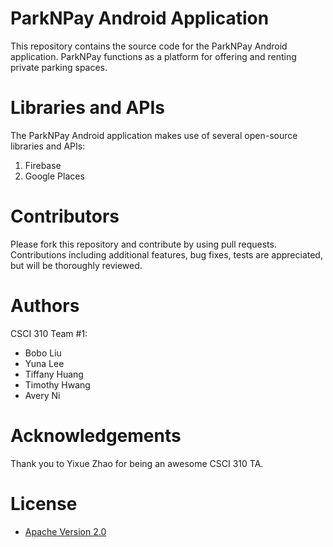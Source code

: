 # ParkNPay Android Application

This repository contains the source code for the ParkNPay Android application. ParkNPay functions as a platform for offering and renting private parking spaces.

# Libraries and APIs

The ParkNPay Android application makes use of several open-source libraries and APIs:
1. Firebase
2. Google Places


# Contributors

Please fork this repository and contribute by using pull requests. Contributions including additional features, bug fixes, tests are appreciated, but will be thoroughly reviewed.

# Authors

CSCI 310 Team #1:
* Bobo Liu
* Yuna Lee
* Tiffany Huang
* Timothy Hwang
* Avery Ni

# Acknowledgements

Thank you to Yixue Zhao for being an awesome CSCI 310 TA.

# License

* [Apache Version 2.0](http://www.apache.org/licenses/LICENSE-2.0.html)

